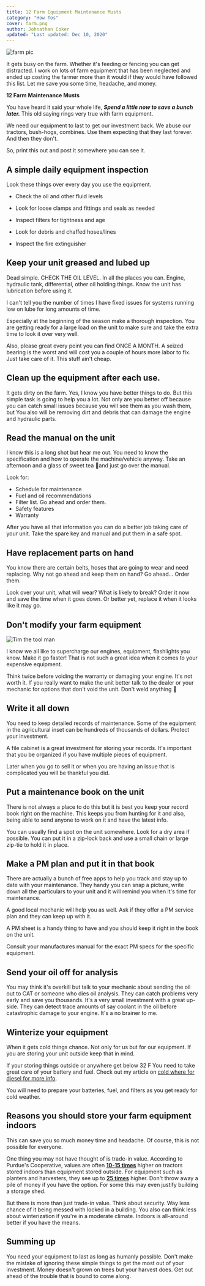 ```yaml
---
title: 12 Farm Equipment Maintenance Musts
category: "How Tos"
cover: farm.png
author: Johnathan Coker
updated: "Last updated: Dec 10, 2020"
---
```


![farm pic](farm.png)

It gets busy on the farm. Whether it's feeding or fencing you can get distracted. I work on lots of farm equipment that has been neglected and ended up costing the farmer more than it would if they would have followed this list. Let me save you some time, headache, and money.

**12 Farm Maintenance Musts**

You have heard it said your whole life, **_Spend a little now to save a bunch later._** This old saying rings very true with farm equipment.

We need our equipment to last to get our investment back. We abuse our tractors, bush-hogs, combines. Use them expecting that they last forever. And then they don't.

So, print this out and post it somewhere you can see it.

## A simple daily equipment inspection

Look these things over every day you use the equipment.

- Check the oil and other fluid levels

- Look for loose clamps and fittings and seals as needed
- Inspect filters for tightness and age
- Look for debris and chaffed hoses/lines
- Inspect the fire extinguisher

## **Keep your unit greased and lubed up**

Dead simple. CHECK THE OIL LEVEL. In all the places you can. Engine, hydraulic tank, differential, other oil holding things. Know the unit has lubrication before using it.

I can't tell you the number of times I have fixed issues for systems running low on lube for long amounts of time.

Especially at the beginning of the season make a thorough inspection. You are getting ready for a large load on the unit to make sure and take the extra time to look it over very well.

Also, please great every point you can find ONCE A MONTH. A seized bearing is the worst and will cost you a couple of hours more labor to fix. Just take care of it. This stuff ain't cheap.

## **Clean up the equipment after each use.**

It gets dirty on the farm. Yes, I know you have better things to do. But this simple task is going to help you a lot. Not only are you better off because you can catch small issues because you will see them as you wash them, but You also will be removing dirt and debris that can damage the engine and hydraulic parts.

## Read the manual on the unit

I know this is a long shot but hear me out. You need to know the specification and how to operate the machine/vehicle anyway. Take an afternoon and a glass of sweet tea 🍹and just go over the manual.

Look for:

- Schedule for maintenance
- Fuel and oil recommendations
- Filter list. Go ahead and order them.
- Safety features
- Warranty

After you have all that information you can do a better job taking care of your unit. Take the spare key and manual and put them in a safe spot.

## **Have replacement parts on hand**

You know there are certain belts, hoses that are going to wear and need replacing. Why not go ahead and keep them on hand? Go ahead... Order them.

Look over your unit, what will wear? What is likely to break? Order it now and save the time when it goes down. Or better yet, replace it when it looks like it may go.

## Don't modify your farm equipment

![Tim the tool man](tim.jpg)

I know we all like to supercharge our engines, equipment, flashlights you know. Make it go faster! That is not such a great idea when it comes to your expensive equipment.

Think twice before voiding the warranty or damaging your engine. It's not worth it. If you really want to make the unit better talk to the dealer or your mechanic for options that don't void the unit. Don't weld anything 🤣

## **Write it all down**

You need to keep detailed records of maintenance. Some of the equipment in the agricultural inset can be hundreds of thousands of dollars. Protect your investment.

A file cabinet is a great investment for storing your records. It's important that you be organized if you have multiple pieces of equipment.

Later when you go to sell it or when you are having an issue that is complicated you will be thankful you did.

## **Put a maintenance book on the unit**

There is not always a place to do this but it is best you keep your record book right on the machine. This keeps you from hunting for it and also, being able to send anyone to work on it and have the latest info.

You can usually find a spot on the unit somewhere. Look for a dry area if possible. You can put it in a zip-lock back and use a small chain or large zip-tie to hold it in place.

## **Make a PM plan and put it in that book**

There are actually a bunch of free apps to help you track and stay up to date with your maintenance. They handy you can snap a picture, write down all the particulars to your unit and it will remind you when it's time for maintenance.

A good local mechanic will help you as well. Ask if they offer a PM service plan and they can keep up with it.

A PM sheet is a handy thing to have and you should keep it right in the book on the unit.

Consult your manufactures manual for the exact PM specs for the specific equipment.

## Send your oil off for analysis

You may think it's overkill but talk to your mechanic about sending the oil out to CAT or someone who dies oil analysis. They can catch problems very early and save you thousands. It's a very small investment with a great up-side. They can detect trace amounts of say coolant in the oil before catastrophic damage to your engine. It's a no brainer to me.

## Winterize your equipment

When it gets cold things chance. Not only for us but for our equipment. If you are storing your unit outside keep that in mind.

If your storing things outside or anywhere get below 32 F You need to take great care of your battery and fuel. Check out my article on [cold where for diesel for more info](/the-complete-guide-to-starting-a-diesel-in-cold-weather/).

You will need to prepare your batteries, fuel, and filters as you get ready for cold weather.

## Reasons you should store your farm equipment indoors

This can save you so much money time and headache. Of course, this is not possible for everyone.

One thing you may not have thought of is trade-in value. According to Purdue's Cooperative, values are often [**10-15 times**](https://www.extension.purdue.edu/extmedia/ae/ae-115.html) higher on tractors stored indoors than equipment stored outside. For equipment such as planters and harvesters, they see up to [**25 times**](https://www.extension.purdue.edu/extmedia/ae/ae-115.html) higher. Don't throw away a pile of money if you have the option. For some this may even justify building a storage shed.

But there is more than just trade-in value. Think about security. Way less chance of it being messed with locked in a building. You also can think less about winterization if you're in a moderate climate. Indoors is all-around better if you have the means.

## Summing up

You need your equipment to last as long as humanly possible. Don't make the mistake of ignoring these simple things to get the most out of your investment. Money doesn't grown on trees but your harvest does. Get out ahead of the trouble that is bound to come along.
